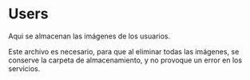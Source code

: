 # Users

Aqui se almacenan las imágenes de los usuarios.

Este archivo es necesario, para que al eliminar todas las imágenes, se conserve la carpeta de almacenamiento, y no provoque un error en los servicios.
